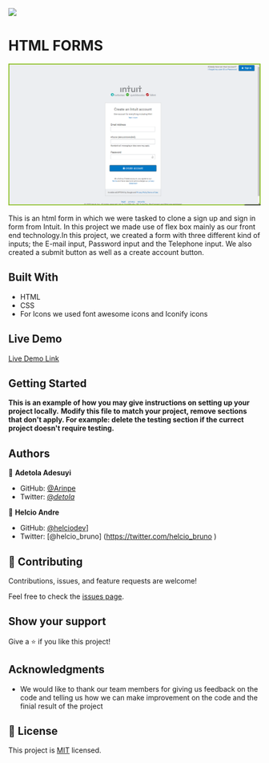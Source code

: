 ![](https://img.shields.io/badge/Microverse-blueviolet)

# HTML FORMS


![screenshot](https://github.com/Arinpe/html-forms/blob/feature-branch/images/html-form-sceenshot.png
)

This is an html form in which we were tasked to clone a sign up and sign in form from Intuit. In this project we made use of flex box mainly as our front end technology.In this project, we created a form with three different kind of inputs; the E-mail input, Password input and the Telephone input. We also created a submit button as well as a create account button.

## Built With

- HTML
- CSS
- For Icons we used font awesome icons and Iconify icons

## Live Demo

[Live Demo Link](https://rawcdn.githack.com/Arinpe/html-forms/cffd7badb8a5732a55731aea93c673d40f0fef81/index.html)

## Getting Started

**This is an example of how you may give instructions on setting up your project locally.**
**Modify this file to match your project, remove sections that don't apply. For example: delete the testing section if the currect project doesn't require testing.**

## Authors

👤 **Adetola Adesuyi**

- GitHub: [@Arinpe](https://github.com/Arinpe)
- Twitter: [@_detola_](https://twitter.com/_detola_)

👤 **Helcio Andre**

- GitHub: [@helciodev](https://github.com/helciodev)]
- Twitter: [@helcio_bruno]
 (https://twitter.com/helcio_bruno
)

## 🤝 Contributing

Contributions, issues, and feature requests are welcome!

Feel free to check the [issues page](https://github.com/Arinpe/html-forms/issues).

## Show your support

Give a ⭐️ if you like this project!

## Acknowledgments

- We would like to thank our team members for giving us feedback on the code and telling us how we can make improvement on the code and the finial result of the project

## 📝 License

This project is [MIT](lic.url) licensed.

